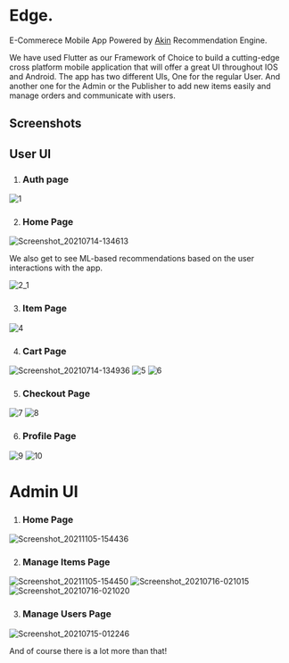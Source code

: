# Edge.

E-Commerece Mobile App Powered by [Akin](https://asymmetrik.com/recommendation-engine-analytics/) Recommendation Engine.

We have used Flutter as our Framework of Choice to build a cutting-edge cross platform mobile application that will offer a great UI throughout IOS and Android. The app has two different UIs, One for the regular User. And another one for the Admin or the Publisher to add new items easily and manage orders and communicate with users.

## Screenshots

## User UI

1. ### Auth page
![1](https://user-images.githubusercontent.com/47199425/140517267-61f85677-bf2b-4b56-8339-f060137fc9c4.png)

2. ### Home Page
![Screenshot_20210714-134613](https://user-images.githubusercontent.com/47199425/140517358-24cbdaac-8301-41fd-af96-bd73cb22a1a3.jpg)

We also get to see ML-based recommendations based on the user interactions with the app.

![2_1](https://user-images.githubusercontent.com/47199425/140517464-77b15c5a-9e48-4a45-94cf-f77628aa4fd5.jpg)

3. ### Item Page
![4](https://user-images.githubusercontent.com/47199425/140517528-6aae26b2-06ca-4c82-b084-e726a7f90c6f.jpg)

4. ### Cart Page
![Screenshot_20210714-134936](https://user-images.githubusercontent.com/47199425/140518184-cc7bc05e-e022-4fd6-8397-1990f67357b2.jpg)
      ![5](https://user-images.githubusercontent.com/47199425/140517864-5dd9fff1-4d53-40ec-8ce0-6b4490f4ab77.png)      ![6](https://user-images.githubusercontent.com/47199425/140517905-e97a3c0b-378d-4fd9-8558-630c8e58256a.png)
      
      
5. ### Checkout Page
![7](https://user-images.githubusercontent.com/47199425/140518461-f75ebf15-9d73-4b5d-8607-0d47144f1fb9.jpg) ![8](https://user-images.githubusercontent.com/47199425/140518476-90fe51ae-7b3d-41fd-84d7-120b53165e58.png)

6. ### Profile Page
![9](https://user-images.githubusercontent.com/47199425/140518740-6acc9084-e858-489d-9d89-5afe72829b9f.jpg) ![10](https://user-images.githubusercontent.com/47199425/140518764-b165b4c1-e899-4b3c-9ac9-a42499fb80ab.jpg)


# Admin UI

1. ### Home Page
![Screenshot_20211105-154436](https://user-images.githubusercontent.com/47199425/140520533-44b0d8f1-afaf-4d9f-a54e-4d156c0dac9d.jpg)

2. ### Manage Items Page
![Screenshot_20211105-154450](https://user-images.githubusercontent.com/47199425/140520818-8f10a7c9-d7c4-4d7a-ac35-612c9534cd93.jpg) ![Screenshot_20210716-021015](https://user-images.githubusercontent.com/47199425/140520846-1f9d33fa-83d9-4fbf-a66c-d02f4dd4f0b7.jpg) ![Screenshot_20210716-021020](https://user-images.githubusercontent.com/47199425/140520864-dc9d8aae-ed28-4faf-a3dc-abdd59ed22b9.jpg)

3. ### Manage Users Page
![Screenshot_20210715-012246](https://user-images.githubusercontent.com/47199425/140520962-51220d02-c5df-4155-b997-2223227bd2f7.jpg)


And of course there is a lot more than that!

